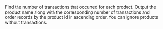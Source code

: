 Find the number of transactions that occurred for each product. Output the product name along with the corresponding number of transactions and order records by the product id in ascending order. 
You can ignore products without transactions.